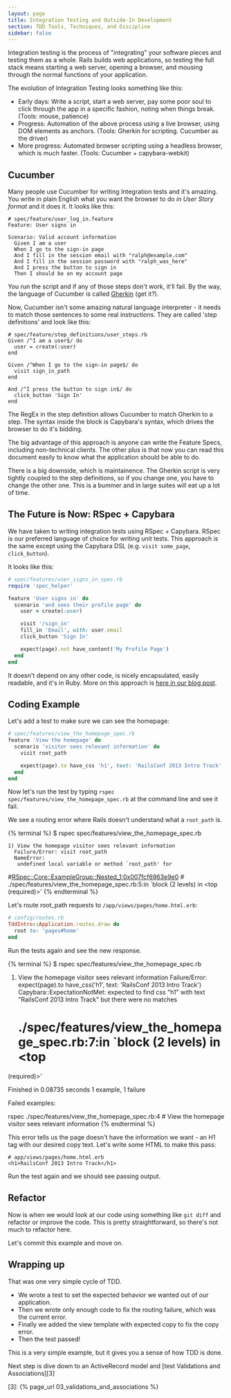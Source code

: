 ```yaml
---
layout: page
title: Integration Testing and Outside-In Development
section: TDD Tools, Techniques, and Discipline
sidebar: false
---
```


Integration testing is the process of "integrating" your software pieces and
testing them as a whole. Rails builds web applications, so testing the full
stack means starting a web server, opening a browser, and mousing through the
normal functions of your application.

The evolution of Integration Testing looks something like this:

- Early days: Write a script, start a web server, pay some poor soul to click
  through the app in a specific fashion, noting when things break. (Tools:
  mouse, patience)
- Progress: Automation of the above process using a live browser, using DOM
  elements as anchors. (Tools: Gherkin for scripting. Cucumber as the driver)
- More progress: Automated browser scripting using a headless browser, which is
  much faster. (Tools: Cucumber + capybara-webkit)

## Cucumber

Many people use Cucumber for writing Integration tests and it's amazing. You
write in plain English what you want the browser to do _in User Story format_
and it does it. It looks like this:

```cucumber
# spec/feature/user_log_in.feature
Feature: User signs in

Scenario: Valid account information
  Given I am a user
  When I go to the sign-in page
  And I fill in the session email with "ralph@example.com"
  And I fill in the session password with "ralph_was_here"
  And I press the button to sign in
  Then I should be on my account page
```

You run the script and if any of those steps don't work, it'll fail. By the way,
the language of Cucumber is called [Gherkin][1] (get it?).

Now, Cucumber isn't some amazing natural language interpreter - it needs to
match those sentences to some real instructions. They are called 'step
definitions' and look like this:

```cucumber
# spec/feature/step_definitions/user_steps.rb
Given /^I am a user$/ do
  user = create(:user)
end

Given /^When I go to the sign-in page$/ do
  visit sign_in_path
end

And /^I press the button to sign in$/ do
  click_button 'Sign In'
end
```

The RegEx in the step definition allows Cucumber to match Gherkin to a step. The
syntax inside the block is Capybara's syntax, which drives the browser to do
it's bidding.

The big advantage of this approach is anyone can write the Feature Specs,
including non-technical clients. The other plus is that now you can read this
document easily to know what the application should be able to do.

There is a big downside, which is maintainence. The Gherkin script is very
tightly coupled to the step definitions, so if you change one, you have to
change the other one. This is a bummer and in large suites will eat up a lot of
time.


## The Future is Now: RSpec + Capybara

We have taken to writing integration tests using RSpec + Capybara. RSpec is our
preferred language of choice for writing unit tests. This approach is the same
except using the Capybara DSL (e.g. `visit some_page`, `click_button`).

It looks like this:

```ruby
# spec/features/user_signs_in_spec.rb
require 'spec_helper'

feature 'User signs in' do
  scenario 'and sees their profile page' do
    user = create(:user)

    visit '/sign_in'
    fill_in 'Email', with: user.email
    click_button 'Sign In'

    expect(page).not have_content('My Profile Page')
  end
end
```

It doesn't depend on any other code, is nicely encapsulated, easily readable,
and it's in Ruby. More on this approach is [here in our blog post][2].

## Coding Example

Let's add a test to make sure we can see the homepage:

```ruby
# spec/features/view_the_homepage_spec.rb
feature 'View the homepage' do
  scenario 'visitor sees relevant information' do
    visit root_path

    expect(page).to have_css 'h1', text: 'RailsConf 2013 Intro Track'
  end
end
```

Now let's run the test by typing `rspec spec/features/view_the_homepage_spec.rb` at the command line and see it fail.

We see a routing error where Rails doesn't understand what a `root_path` is.

{% terminal %}
  $ rspec spec/features/view_the_homepage_spec.rb

    1) View the homepage visitor sees relevant information
      Failure/Error: visit root_path
      NameError:
       undefined local variable or method `root_path' for
#<RSpec::Core::ExampleGroup::Nested_1:0x007fcf6963e9e0>
     # ./spec/features/view_the_homepage_spec.rb:5:in `block (2 levels) in <top
(required)>'
{% endterminal %}

Let's route root_path requests to `/app/views/pages/home.html.erb`:

```ruby
# config/routes.rb
TddIntro::Application.routes.draw do
  root to: 'pages#home'
end
```

Run the tests again and see the new response.

{% terminal %}
  $ rspec spec/features/view_the_homepage_spec.rb
  1) View the homepage visitor sees relevant information
     Failure/Error: expect(page).to have_css('h1', text: 'RailsConf 2013 Intro
Track')
     Capybara::ExpectationNotMet:
       expected to find css "h1" with text "RailsConf 2013 Intro Track" but
there were no matches
     # ./spec/features/view_the_homepage_spec.rb:7:in `block (2 levels) in <top
(required)>'

Finished in 0.08735 seconds
1 example, 1 failure

Failed examples:

rspec ./spec/features/view_the_homepage_spec.rb:4 # View the homepage visitor
sees relevant information
{% endterminal %}

This error tells us the page doesn't have the information we want - an H1 tag
with our desired copy text. Let's write some HTML to make this pass:

```html+erb
# app/views/pages/home.html.erb
<h1>RailsConf 2013 Intro Track</h1>
```

Run the test again and we should see passing output.

## Refactor

Now is when we would look at our code using something like `git diff` and
refactor or improve the code. This is pretty straightforward, so there's not
much to refactor here.

Let's commit this example and move on.

## Wrapping up

That was one very simple cycle of TDD.

- We wrote a test to set the expected behavior we wanted out of our application.
- Then we wrote only enough code to fix the routing failure, which was the
  current error.
- Finally we added the view template with expected copy to fix the copy error.
- Then the test passed!

This is a very simple example, but it gives you a sense of how TDD is done.

Next step is dive down to an ActiveRecord model and  [test Validations and Associations][3]

[1]: https://github.com/cucumber/cucumber/wiki/Gherkin
[2]: http://robots.thoughtbot.com/post/33771089985/rspec-integration-tests-with-capybara
[3]: {% page_url 03_validations_and_associations %}
